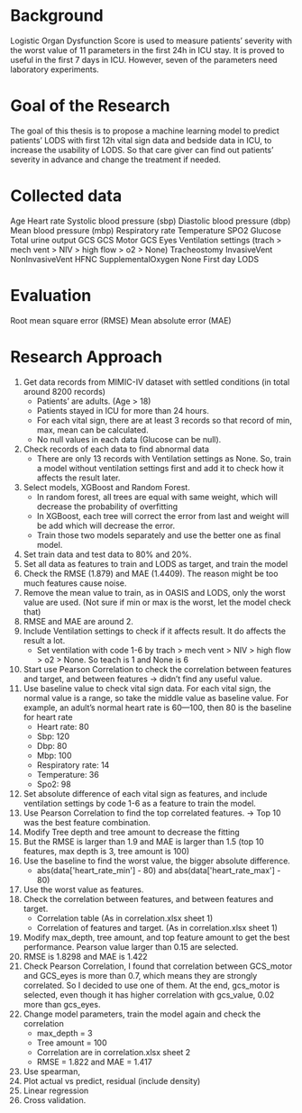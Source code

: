 # Background

Logistic Organ Dysfunction Score is used to measure patients’ severity with the worst value of 11 parameters in the first 24h in ICU stay. It is proved to useful in the first 7 days in ICU. However, seven of the parameters need laboratory experiments.


# Goal of the Research

The goal of this thesis is to propose a machine learning model to predict patients’ LODS with first 12h vital sign data and bedside data in ICU, to increase the usability of LODS. So that care giver can find out patients’ severity in advance and change the treatment if needed.


# Collected data

Age
Heart rate
Systolic blood pressure (sbp)
Diastolic blood pressure (dbp)
Mean blood pressure (mbp)
Respiratory rate
Temperature
SPO2
Glucose
Total urine output
GCS
GCS Motor
GCS Eyes
Ventilation settings (trach > mech vent > NIV > high flow > o2 > None)
Tracheostomy
InvasiveVent
NonInvasiveVent
HFNC
SupplementalOxygen
None
First day LODS


# Evaluation

Root mean square error (RMSE)
Mean absolute error (MAE)



# Research Approach

1. Get data records from MIMIC-IV dataset with settled conditions (in total around 8200 records)
    - Patients’ are adults. (Age > 18)
    - Patients stayed in ICU for more than 24 hours.
    - For each vital sign, there are at least 3 records so that record of min, max, mean can be calculated.
    - No null values in each data (Glucose can be null).
2. Check records of each data to find abnormal data
    - There are only 13 records with Ventilation settings as None. So, train a model without ventilation settings first and add it to check how it affects the result later.
3. Select models, XGBoost and Random Forest.
    - In random forest, all trees are equal with same weight, which will decrease the probability of overfitting
    - In XGBoost, each tree will correct the error from last and weight will be add which will decrease the error.
    - Train those two models separately and use the better one as final model.
4. Set train data and test data to 80% and 20%.
5. Set all data as features to train and LODS as target, and train the model
6. Check the RMSE (1.879) and MAE (1.4409). The reason might be too much features cause noise.
7. Remove the mean value to train, as in OASIS and LODS, only the worst value are used. (Not sure if min or max is the worst, let the model check that)
8. RMSE and MAE are around 2.
9. Include Ventilation settings to check if it affects result. It do affects the result a lot.
    - Set ventilation with code 1-6 by trach > mech vent > NIV > high flow > o2 > None. So teach is 1 and None is 6
10. Start use Pearson Correlation to check the correlation between features and target, and between features -> didn’t find any useful value.
11. Use baseline value to check vital sign data. For each vital sign, the normal value is a range, so take the middle value as baseline value. For example, an adult’s normal heart rate is 60—100, then 80 is the baseline for heart rate
    - Heart rate: 80
    - Sbp: 120
    - Dbp: 80
    - Mbp: 100
    - Respiratory  rate: 14
    - Temperature: 36
    - Spo2: 98
12. Set absolute difference of each vital sign as features, and include ventilation settings by code 1-6 as a feature to train the model.
13. Use Pearson Correlation to find the top correlated features. -> Top 10 was the best feature combination.
14. Modify Tree depth and tree amount to decrease the fitting
15. But the RMSE is larger than 1.9 and MAE is larger than 1.5 (top 10 features, max depth is 3, tree amount is 100)
16. Use the baseline to find the worst value, the bigger absolute difference.
    - abs(data['heart_rate_min'] - 80) and abs(data['heart_rate_max'] - 80)
17. Use the worst value as features.
18. Check the correlation between features, and between features and target.
    - Correlation table (As in correlation.xlsx sheet 1)
    - Correlation of features and target. (As in correlation.xlsx sheet 1)
19. Modify max_depth, tree amount, and top feature amount to get the best performance. Pearson value larger than 0.15 are selected.
20. RMSE is 1.8298 and MAE is 1.422
21. Check Pearson Correlation, I found that correlation between GCS_motor and GCS_eyes is more than 0.7, which means they are strongly correlated. So I decided to use one of them. At the end, gcs_motor is selected, even though it has higher correlation with gcs_value, 0.02 more than gcs_eyes.
22. Change model parameters, train the model again and check the correlation
    - max_depth = 3
    - Tree amount = 100
    - Correlation are in correlation.xlsx sheet 2
    - RMSE = 1.822 and MAE = 1.417
23. Use spearman,
24. Plot actual vs predict, residual (include density)
25. Linear regression
26. Cross validation.



